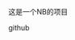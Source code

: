 <!--
 * @Author: your name
 * @Date: 2019-10-26 13:49:09
 * @LastEditTime: 2019-10-26 18:12:35
 * @LastE
 ditors: Please set LastEditors
 * @Description: In User Settings Edi
 * @FilePath: \vue-cms\README.md
 -->
这是一个NB的项目


github
